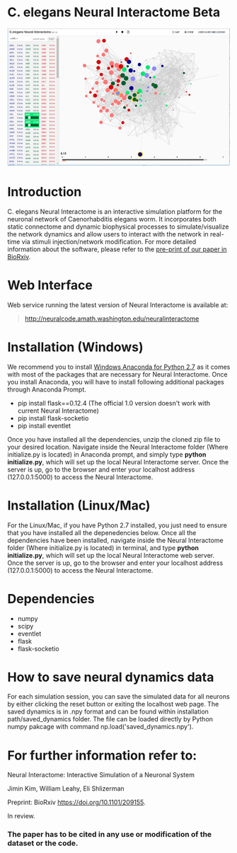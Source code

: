 # C. elegans Neural Interactome Beta

![alt text](images/fig1.png)

# Introduction

C. elegans Neural Interactome is an interactive simulation platform for the neuronal network of Caenorhabditis elegans worm. It incorporates both static connectome and dynamic biophysical processes to simulate/visualize the network dynamics and allow users to interact with the network in real-time via stimuli injection/network modification. For more detailed information about the software, please refer to the [pre-print of our paper in BioRxiv](https://www.biorxiv.org/content/early/2017/11/26/209155).

# Web Interface
Web service running the latest version of Neural Interactome is available at: 

> http://neuralcode.amath.washington.edu/neuralinteractome


# Installation (Windows)

We recommend you to install [Windows Anaconda for Python 2.7](https://www.anaconda.com/download/#windows) as it comes with most of the packages that are necessary for Neural Interactome. Once you install Anaconda, you will have to install following additional packages through Anaconda Prompt.

* pip install flask==0.12.4 (The official 1.0 version doesn't work with current Neural Interactome)
* pip install flask-socketio
* pip install eventlet

Once you have installed all the dependencies, unzip the cloned zip file to your desired location. Navigate inside the Neural Interactome folder (Where initialize.py is located) in Anaconda prompt, and simply type **python initialize.py**, which will set up the local Neural Interactome server. Once the server is up, go to the browser and enter your localhost address (127.0.0.1:5000) to access the Neural Interactome. 

# Installation (Linux/Mac)

For the Linux/Mac,  if you have Python 2.7 installed, you just need to ensure that you have installed all the depenedencies below. Once all the dependencies have been installed, navigate inside the Neural Interactome folder (Where initialize.py is located) in terminal, and type **python initialize.py**, which will set up the local Neural Interactome web server. Once the server is up, go to the browser and enter your localhost address (127.0.0.1:5000) to access the Neural Interactome. 

# Dependencies

* numpy
* scipy
* eventlet
* flask
* flask-socketio

# How to save neural dynamics data

For each simulation session, you can save the simulated data for all neurons by either clicking the reset button or exiting the localhost web page. The saved dynamics is in .npy format and can be found within installation path/saved_dynamics folder. The file can be loaded directly by Python numpy pakcage with command np.load('saved_dynamics.npy'). 

# For further information refer to:
Neural Interactome: Interactive Simulation of a Neuronal System

Jimin Kim, William Leahy, Eli Shlizerman

Preprint: BioRxiv https://doi.org/10.1101/209155. 

In review.

### The paper has to be cited in any use or modification of the dataset or the code.
